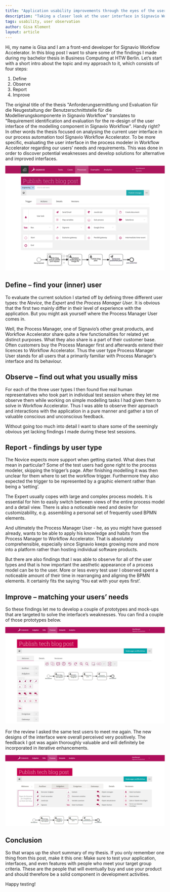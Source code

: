 ```yaml
---
title: "Application usability improvements through the eyes of the user"
description: "Taking a closer look at the user interface in Signavio Workflow Accelerator"
tags: usability, user observation
author: Gisa Klement
layout: article
---
```


Hi, my name is Gisa and I am a front-end developer for Signavio Workflow Accelerator.
In this blog post I want to share some of the findings I made during my bachelor thesis in Business Computing at HTW Berlin.
Let’s start with a short intro about the topic and my approach to it, which consists of four steps: 

1. Define
2. Observe
3. Report
4. Improve

The original title of the thesis "Anforderungsermittlung und Evaluation für die Neugestaltung der Benutzerschnittstelle für die Modellierungskomponente in Signavio Workflow" translates to "Requirement identification and evaluation for the re-design of the user interface of the modelling component in Signavio Workflow". Handy right?
In other words the thesis focused on analysing the current user interface in our process automation tool Signavio Workflow Accelerator.
To be more specific, evaluating the user interface in the process modeler in Workflow Accelerator regarding our users’ needs and requirements.
This was done in order to discover potential weaknesses and develop solutions for alternative and improved interfaces.

![Current interface of the process modeler in Workflow Accelerator](../2017/signavio-workflow-editor.png)

## Define – find your (inner) user

To evaluate the current solution I started off by defining three different user types: the *Novice*, the *Expert* and the *Process Manager User*.
It is obvious that the first two mainly differ in their level of experience with the application.
But you might ask yourself where the Process Manager User comes in.

Well, the Process Manager, one of Signavio’s other great products, and Workflow Accelerator share quite a few functionalities for related yet distinct purposes.
What they also share is a part of their customer base.
Often customers buy the Process Manager first and afterwards extend their licences to Workflow Accelerator.
Thus the user type Process Manager User stands for all users that a primarily familiar with Process Manager’s interface and its behaviour.


## Observe – find out what you usually miss

For each of the three user types I then found five real human representatives who took part in individual test session where they let me observe them while working on simple modelling tasks I had given them to solve in Workflow Accelerator.
Thus I was able to observe their approach and interactions with the application in a pure manner and gather a ton of valuable conscious and unconscious feedback.

Without going too much into detail I want to share some of the seemingly obvious yet lacking findings I made during these test sessions.


## Report - findings by user type

The Novice expects more support when getting started.
What does that mean in particular? Some of the test users had gone right to the process modeler, skipping the trigger’s page.
After finishing modelling it was then unclear for them where to set the workflow trigger.
Furthermore they also expected the trigger to be represented by a graphic element rather than being a ‘setting’.

The Expert usually copes with large and complex process models.
It is essential for him to easily switch between views of the entire process model and a detail view.
There is also a noticeable need and desire for customizability, e.g. assembling a personal set of frequently used BPMN elements.

And ultimately the Process Manager User - he, as you might have guessed already, wants to be able to apply his knowledge and habits from the Process Manager to Workflow Accelerator.
That is absolutely comprehensible, especially since Signavio keeps growing more and more into a platform rather than hosting individual software products.

But there are also findings that I was able to observe for all of the user types and that is how important the aesthetic appearance of a process model can be to the user.
More or less every test user I observed spent a noticeable amount of their time in rearranging and aligning the BPMN elements.
It certainly fits the saying ‘You eat with your eyes first’.


## Improve – matching your users’ needs

So these findings let me to develop a couple of prototypes and mock-ups that are targeted to solve the interface’s weaknesses.
You can find a couple of those prototypes below. 

![Prototype holding the BPMN elements in a side menu, and additional toolbar](../2017/signavio-workflow-prototype-side-menu.png)

For the review I asked the same test users to meet me again.
The new designs of the interface were overall perceived very positively.
The feedback I got was again thoroughly valuable and will definitely be incorporated in iterative enhancements.

![Prototype holding the BPMN elements in a MS Word inspired ribbon menu](../2017/signavio-workflow-prototype-ribbon-menu.png)


## Conclusion

So that wraps up the short summary of my thesis.
If you only remember one thing from this post, make it this one: Make sure to test your application, interfaces, and even features with people who meet your target group criteria.
These are the people that will eventually buy and use your product and should therefore be a solid component in development activities.

Happy testing!
